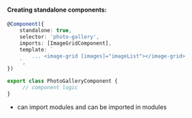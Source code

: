 #### Creating standalone components:
```ts
@Component({
    standalone: true,
    selector: 'photo-gallery',
    imports: [ImageGridComponent],
    template: `
        ... <image-grid [images]="imageList"></image-grid>
    `,
}) 

export class PhotoGalleryComponent {
     // component logic 
}
```
- can import modules and can be imported in modules